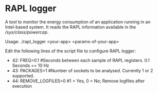 # RAPL logger

A tool to monitor the energy consumption of an application running in an Intel-based system. It reads the RAPL information available in the */sys/class/powercap*.

Usage: ./rapl_logger $<$your-app$>$ $<$params-of-your-app$>$

Edit the following lines of the script file to configure RAPL logger:
- 42: FREQ=0.1 #Seconds between each sample of RAPL registers. 0.1 Seconds == 10 Hz
- 43: PACKAGES=1 #Number of sockets to be analysed. Currently 1 or 2 supported.
- 44: REMOVE_LOGFILES=0 #1 = Yes, 0 = No; Remove logfiles after execution
